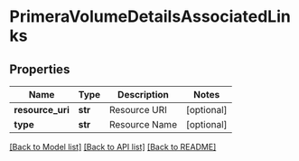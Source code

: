 # PrimeraVolumeDetailsAssociatedLinks

## Properties
Name | Type | Description | Notes
------------ | ------------- | ------------- | -------------
**resource_uri** | **str** | Resource URI | [optional] 
**type** | **str** | Resource Name | [optional] 

[[Back to Model list]](../README.md#documentation-for-models) [[Back to API list]](../README.md#documentation-for-api-endpoints) [[Back to README]](../README.md)


